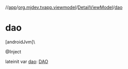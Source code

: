 //[app](../../../index.md)/[org.mjdev.tvapp.viewmodel](../index.md)/[DetailViewModel](index.md)/[dao](dao.md)

# dao

[androidJvm]\

@Inject

lateinit var [dao](dao.md): [DAO](../../org.mjdev.tvapp.database/-d-a-o/index.md)
